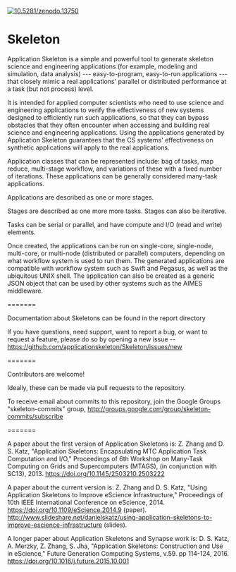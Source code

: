 <a href="http://dx.doi.org/10.5281/zenodo.13750"><img src="https://zenodo.org/badge/doi/10.5281/zenodo.13750.svg" alt="10.5281/zenodo.13750"></a>


Skeleton
========

Application Skeleton is a simple and powerful tool to generate skeleton science and engineering applications (for example, modeling and simulation, data analysis) --- easy-to-program, easy-to-run applications --- that closely mimic a real applications' parallel or distributed performance at a task (but not process) level.

It is intended for applied computer scientists who need to use science and engineering applications to verify the effectiveness of new systems designed to efficiently run such applications, so that they can bypass obstacles that they often encounter when accessing and building real science and engineering applications. Using the applications generated by Application Skeleton guarantees that the CS systems' effectiveness on synthetic applications will apply to the real applications.
 
Application classes that can be represented include: bag of tasks, map reduce, multi-stage workflow, and variations of these with a fixed number of iterations.  These applications can be generally considered many-task applications.

Applications are described as one or more stages.

Stages are described as one more more tasks.  Stages can also be iterative.

Tasks can be serial or parallel, and have compute and I/O (read and write) elements.

Once created, the applications can be run on single-core, single-node, multi-core, or multi-node (distributed or parallel) computers, depending on what workflow system is used to run them. The generated applications are compatible with workflow system such as Swift and Pegasus, as well as the ubiquitous UNIX shell. The application can also be created as a generic JSON object that can be used by other systems such as the AIMES middleware.

=======

Documentation about Skeletons can be found in the report directory

If you have questions, need support, want to report a bug, or want to request a feature, please do so by opening a new issue -- https://github.com/applicationskeleton/Skeleton/issues/new

=======

Contributors are welcome!

Ideally, these can be made via pull requests to the repository.

To receive email about commits to this repository, join the Google Groups "skeleton-commits" group,
http://groups.google.com/group/skeleton-commits/subscribe


=======

A paper about the first version of Application Skeletons is:
Z. Zhang and D. S. Katz, "Application Skeletons: Encapsulating MTC Application Task Computation and I/O," Proceedings of 6th Workshop on Many-Task Computing on Grids and Supercomputers (MTAGS), (in conjunction with SC13), 2013. https://doi.org/10.1145/2503210.2503222

A paper about the current version is:
Z. Zhang and D. S. Katz, "Using Application Skeletons to Improve eScience Infrastructure," Proceedings of 10th IEEE International Conference on eScience, 2014.
https://doi.org/10.1109/eScience.2014.9 (paper).
http://www.slideshare.net/danielskatz/using-application-skeletons-to-improve-escience-infrastructure (slides).

A longer paper about Application Skeletons and Synapse work is:
D. S. Katz, A. Merzky, Z. Zhang, S. Jha, "Application Skeletons: Construction and Use in eScience," Future Generation Computing Systems, v.59. pp 114-124, 2016.
https://doi.org/10.1016/j.future.2015.10.001

